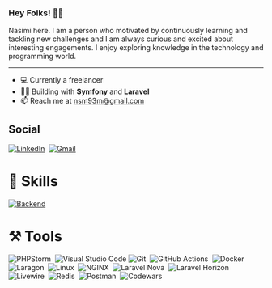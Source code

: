 ### Hey Folks! 🙋‍♂️

Nasimi here. I am a person who motivated by continuously learning and tackling new challenges and I am always curious and excited about interesting engagements. I enjoy exploring knowledge in the technology and programming world.

*********

- 💻 Currently a freelancer
- 👨‍💻 Building with **Symfony** and **Laravel**
- 📫 Reach me at [nsm93m@gmail.com](mailto:nsm93m@gmail.com)

## Social

  [![LinkedIn](https://img.shields.io/badge/linkedin-%230077B5.svg?style=for-the-badge&logo=linkedin&logoColor=white)](https://linkedin.com/in/nasimi-mammadov)&nbsp;
  [![Gmail](https://img.shields.io/badge/Gmail-D14836?style=for-the-badge&logo=gmail&logoColor=white)](mailto:nsm93m@gmail.com)&nbsp;
  
# 🚀 Skills

  [![Backend](https://skillicons.dev/icons?i=php,laravel,symfony,mysql,html,css,bootstrap,jquery)](https://skillicons.dev)
  
# ⚒️ Tools

  ![PHPStorm](http://img.shields.io/badge/-PHPStorm-181717?style=for-the-badge&logo=phpstorm&logoColor=white)&nbsp;
  ![Visual Studio Code](https://img.shields.io/static/v1?style=for-the-badge&message=Visual+Studio+Code&color=007ACC&logo=Visual+Studio+Code&logoColor=FFFFFF&label=)
  ![Git](https://img.shields.io/badge/git-%23F05033.svg?style=for-the-badge&logo=git&logoColor=white)&nbsp;
  ![GitHub Actions](https://img.shields.io/badge/github%20actions-%232671E5.svg?style=for-the-badge&logo=githubactions&logoColor=white)&nbsp;
  ![Docker](https://img.shields.io/static/v1?style=for-the-badge&message=Docker&color=2496ED&logo=Docker&logoColor=FFFFFF&label=)&nbsp;
  ![Laragon](https://img.shields.io/static/v1?style=for-the-badge&message=Laragon&color=0E83CD&logo=Laragon&logoColor=FFFFFF&label=)&nbsp;
  ![Linux](https://img.shields.io/static/v1?style=for-the-badge&message=Linux&color=222222&logo=Linux&logoColor=FCC624&label=)&nbsp;
  ![NGINX](https://img.shields.io/static/v1?style=for-the-badge&message=NGINX&color=009639&logo=NGINX&logoColor=FFFFFF&label=)&nbsp;
  ![Laravel Nova](https://img.shields.io/static/v1?style=for-the-badge&message=Laravel+Nova&color=252D37&logo=Laravel+Nova&logoColor=FFFFFF&label=)&nbsp;
  ![Laravel Horizon](https://img.shields.io/static/v1?style=for-the-badge&message=Laravel+Horizon&color=405263&logo=Laravel+Horizon&logoColor=FFFFFF&label=)&nbsp;
  ![Livewire](https://img.shields.io/static/v1?style=for-the-badge&message=Livewire&color=4E56A6&logo=Livewire&logoColor=FFFFFF&label=)&nbsp;
  ![Redis](https://img.shields.io/badge/redis-%23DD0031.svg?style=for-the-badge&logo=redis&logoColor=white)&nbsp;
  ![Postman](https://img.shields.io/badge/Postman-FF6C37?style=for-the-badge&logo=postman&logoColor=white)&nbsp;
  ![Codewars](https://img.shields.io/static/v1?style=for-the-badge&message=Codewars&color=B1361E&logo=Codewars&logoColor=FFFFFF&label=)&nbsp;
